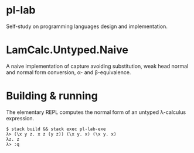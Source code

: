 # pl-lab

Self-study on programming languages design and implementation.

# LamCalc.Untyped.Naive

A naive implementation of capture avoiding substitution, weak head normal and normal form conversion, α- and β-equivalence.

# Building & running

The elementary REPL computes the normal form of an untyped λ-calculus expression.

```
$ stack build && stack exec pl-lab-exe
λ> (\x y z. x z (y z)) (\x y. x) (\x y. x)
λz. z
λ> :q
```
